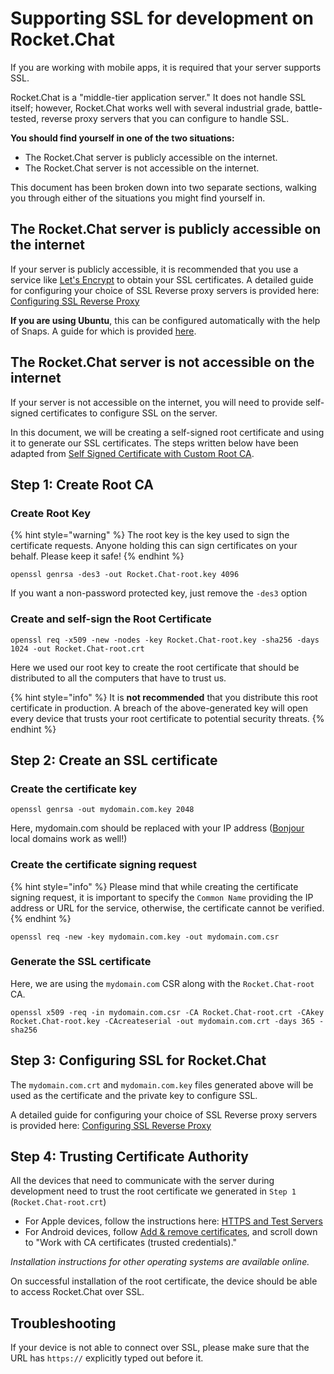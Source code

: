# Supporting SSL for development on Rocket.Chat

If you are working with mobile apps, it is required that your server supports SSL.

Rocket.Chat is a "middle-tier application server."  It does not handle SSL itself; however, Rocket.Chat works well with several industrial grade, battle-tested, reverse proxy servers that you can configure to handle SSL.

**You should find yourself in one of the two situations:**

* The Rocket.Chat server is publicly accessible on the internet.
* The Rocket.Chat server is not accessible on the internet.

This document has been broken down into two separate sections, walking you through either of the situations you might find yourself in.

## The Rocket.Chat server is publicly accessible on the internet

If your server is publicly accessible, it is recommended that you use a service like [Let's Encrypt](https://letsencrypt.org/) to obtain your SSL certificates. A detailed guide for configuring your choice of SSL Reverse proxy servers is provided here: [Configuring SSL Reverse Proxy](https://docs.rocket.chat/installation/manual-installation/configuring-ssl-reverse-proxy/)

**If you are using Ubuntu**, this can be configured automatically with the help of Snaps. A guide for which is provided [here](https://docs.rocket.chat/quick-start/installing-and-updating/rapid-deployment-methods/snaps).

## The Rocket.Chat server is not accessible on the internet

If your server is not accessible on the internet, you will need to provide self-signed certificates to configure SSL on the server.

In this document, we will be creating a self-signed root certificate and using it to generate our SSL certificates. The steps written below have been adapted from [Self Signed Certificate with Custom Root CA](https://gist.github.com/fntlnz/cf14feb5a46b2eda428e000157447309).

## Step 1: Create Root CA

### Create Root Key

{% hint style="warning" %}
The root key is the key used to sign the certificate requests. Anyone holding this can sign certificates on your behalf. Please keep it safe!
{% endhint %}

```
openssl genrsa -des3 -out Rocket.Chat-root.key 4096
```

If you want a non-password protected key, just remove the `-des3` option

### Create and self-sign the Root Certificate

```
openssl req -x509 -new -nodes -key Rocket.Chat-root.key -sha256 -days 1024 -out Rocket.Chat-root.crt
```

Here we used our root key to create the root certificate that should be distributed to all the computers that have to trust us.

{% hint style="info" %}
It is **not recommended** that you distribute this root certificate in production. A breach of the above-generated key will open every device that trusts your root certificate to potential security threats.
{% endhint %}

## Step 2: Create an SSL certificate

### Create the certificate key

```
openssl genrsa -out mydomain.com.key 2048
```

Here, mydomain.com should be replaced with your IP address ([Bonjour](https://developer.apple.com/library/content/documentation/Cocoa/Conceptual/NetServices/Articles/about.html#//apple\_ref/doc/uid/TP40002458-SW1) local domains work as well!)

### Create the certificate signing request

{% hint style="info" %}
Please mind that while creating the certificate signing request, it is important to specify the `Common Name` providing the IP address or URL for the service, otherwise, the certificate cannot be verified.
{% endhint %}

```
openssl req -new -key mydomain.com.key -out mydomain.com.csr
```

### Generate the SSL certificate

Here, we are using the `mydomain.com` CSR along with the `Rocket.Chat-root` CA.

```
openssl x509 -req -in mydomain.com.csr -CA Rocket.Chat-root.crt -CAkey Rocket.Chat-root.key -CAcreateserial -out mydomain.com.crt -days 365 -sha256
```

## Step 3: Configuring SSL for Rocket.Chat

The `mydomain.com.crt` and `mydomain.com.key` files generated above will be used as the certificate and the private key to configure SSL.

A detailed guide for configuring your choice of SSL Reverse proxy servers is provided here: [Configuring SSL Reverse Proxy](https://docs.rocket.chat/installation/manual-installation/configuring-ssl-reverse-proxy/)

## Step 4: Trusting Certificate Authority

All the devices that need to communicate with the server during development need to trust the root certificate we generated in `Step 1` (`Rocket.Chat-root.crt`)

* For Apple devices, follow the instructions here: [HTTPS and Test Servers](https://developer.apple.com/library/content/qa/qa1948/\_index.html#//apple\_ref/doc/uid/DTS40017603-CH1-SECINSTALLING)
* For Android devices, follow [Add & remove certificates](https://support.google.com/nexus/answer/2844832?hl=en), and scroll down to "Work with CA certificates (trusted credentials)."

_Installation instructions for other operating systems are available online._

On successful installation of the root certificate, the device should be able to access Rocket.Chat over SSL.

## Troubleshooting

If your device is not able to connect over SSL, please make sure that the URL has `https://` explicitly typed out before it.

